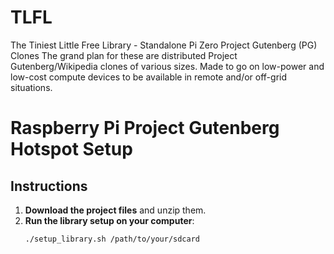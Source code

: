 # TLFL
The Tiniest Little Free Library - Standalone Pi Zero Project Gutenberg (PG) Clones
The grand plan for these are distributed Project Gutenberg/Wikipedia clones of various sizes.  Made to go on low-power and low-cost compute devices to be available in remote and/or off-grid situations.


# Raspberry Pi Project Gutenberg Hotspot Setup

## Instructions

1. **Download the project files** and unzip them.
2. **Run the library setup on your computer**:
   ```sh
   ./setup_library.sh /path/to/your/sdcard
